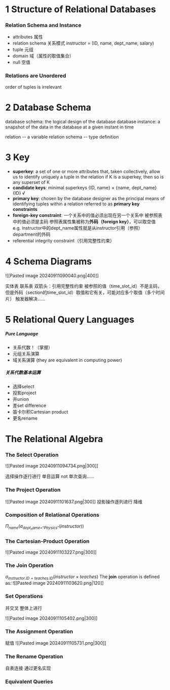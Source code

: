 # 1 Structure of Relational Databases
### Relation Schema and Instance
- attributes 属性
- relation schema  关系模式 
	instructor = (ID, name, dept_name, salary)
- tuple 元组
- domain 域（属性的取值集合）
- null 空值

### Relations are Unordered
order of tuples is irrelevant

# 2 Database Schema
database schema: the logical design of the database
database instance: a snapshot of the data in the database at a given instant in time

relation -- a variable
relation schema -- type definition


# 3 Key
- **superkey**: a set of one or more attributes that, taken collectively, allow us to identify uniquely a tuple in the relation
	if K is a superkey, then so is any superset of K
- **candidate keys**: minimal superkeys
	{ID, name} ×
	{name, dept_name} {ID} √
- **primary key**: chosen by the database designer as the principal means of identifying tuples within a relation
	referred to as **primary key constraints**
- **foreign-key constraint**: 一个关系中的值必须出现在另一个关系中
	被参照表中的值必须是主码
	参照表属性集被称为**外码（foreign key）**，可以取空值
	e.g. instructor中的dept_name属性就是从instructor引用（参照）department的外码
- referential integrity constraint（引用完整性约束）

# 4 Schema Diagrams
![[Pasted image 20240911090040.png|400]]

实体表 联系表
双箭头：引用完整性约束
	被参照的值（time_slot_id）不是主码，但是外码（section的time_slot_id）取值和它有关，可能对应多个取值（多个时间片） 触发器解决......

# 5 Relational Query Languages
##### Pure Language
- 关系代数！（掌握）
- 元组关系演算
- 域关系演算
(they are equivalent in computing power)

##### 关系代数基本运算
- 选择select
- 投影project
- 并union
- 差set difference
- 笛卡尔积Cartesian product
- 更名rename

# The Relational Algebra
### The Select Operation
![[Pasted image 20240911094734.png|300]]

选择操作逐行进行 单目运算
not 单次查询...... 

### The Project Operation
![[Pasted image 20240911101637.png|300]]
投影操作逐列进行
降维

### Composition of Relational Operations
$Π_{name}(σ_{dept_name=“Physics”} (instructor))$

### The Cartesian-Product Operation
![[Pasted image 20240911103227.png|300]]

### The Join Operation
$σ_{instructor.ID=teaches.ID}(instructor × teaches)$
The **join** operation is defined as:
![[Pasted image 20240911103620.png|120]]
### Set Operations
并交叉
整体上进行

![[Pasted image 20240911105402.png|300]]


### The Assignment Operation
赋值
![[Pasted image 20240911105731.png|300]]

### The Rename Operation
自表连接 通过更名实现


### Equivalent Queries



